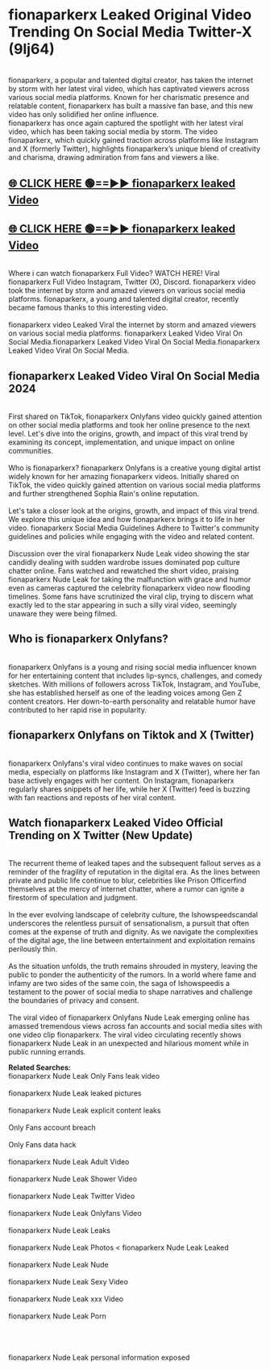 # fionaparkerx Leaked Original Video Trending On Social Media Twitter-X (9lj64)

<br>
fionaparkerx, a popular and talented digital creator, has taken the internet by storm with her latest viral video, which has captivated viewers across various social media platforms. Known for her charismatic presence and relatable content, fionaparkerx has built a massive fan base, and this new video has only solidified her online influence.
<br>
fionaparkerx has once again captured the spotlight with her latest viral video, which has been taking social media by storm. The video fionaparkerx, which quickly gained traction across platforms like Instagram and X (formerly Twitter), highlights fionaparkerx’s unique blend of creativity and charisma, drawing admiration from fans and viewers a like.
<br>

## [🌐 CLICK HERE 🟢==►►  fionaparkerx leaked Video ](https://onlyclips.site?title=fionaparkerx&ref=git)

## [🌐 CLICK HERE 🟢==►►  fionaparkerx leaked Video ](https://onlyclips.site?title=fionaparkerx&ref=git)



<br>
Where i can watch fionaparkerx Full Video? WATCH HERE! Viral fionaparkerx Full Video Instagram, Twitter (X), Discord. fionaparkerx video took the internet by storm and amazed viewers on various social media platforms. fionaparkerx, a young and talented digital creator, recently became famous thanks to this interesting video.
<br><br>
fionaparkerx video Leaked Viral the internet by storm and amazed viewers on various social media platforms. fionaparkerx Leaked Video Viral On Social Media.fionaparkerx Leaked Video Viral On Social Media.fionaparkerx Leaked Video Viral On Social Media.
<br>

<h2>fionaparkerx Leaked Video Viral On Social Media 2024</h2>
<br>
First shared on TikTok, fionaparkerx Onlyfans video quickly gained attention on other social media platforms and took her online presence to the next level. Let's dive into the origins, growth, and impact of this viral trend by examining its concept, implementation, and unique impact on online communities.
<br><br>
Who is fionaparkerx? fionaparkerx Onlyfans is a creative young digital artist widely known for her amazing fionaparkerx videos. Initially shared on TikTok, the video quickly gained attention on various social media platforms and further strengthened Sophia Rain's online reputation.
<br><br>
Let's take a closer look at the origins, growth, and impact of this viral trend. We explore this unique idea and how fionaparkerx brings it to life in her video. fionaparkerx Social Media Guidelines Adhere to Twitter's community guidelines and policies while engaging with the video and related content.
<br><br>
Discussion over the viral fionaparkerx Nude Leak video showing the star candidly dealing with sudden wardrobe issues dominated pop culture chatter online. Fans watched and rewatched the short video, praising fionaparkerx Nude Leak for taking the malfunction with grace and humor even as cameras captured the celebrity fionaparkerx video now flooding timelines. Some fans have scrutinized the viral clip, trying to discern what exactly led to the star appearing in such a silly viral video, seemingly unaware they were being filmed.
<br>

<h2>Who is fionaparkerx Onlyfans?</h2>
<br>
fionaparkerx Onlyfans is a young and rising social media influencer known for her entertaining content that includes lip-syncs, challenges, and comedy sketches. With millions of followers across TikTok, Instagram, and YouTube, she has established herself as one of the leading voices among Gen Z content creators. Her down-to-earth personality and relatable humor have contributed to her rapid rise in popularity.
<br>
<h2>fionaparkerx Onlyfans on Tiktok and X (Twitter)</h2>
<br>
fionaparkerx Onlyfans's viral video continues to make waves on social media, especially on platforms like Instagram and X (Twitter), where her fan base actively engages with her content. On Instagram, fionaparkerx regularly shares snippets of her life, while her X (Twitter) feed is buzzing with fan reactions and reposts of her viral content.
<br>
<h2>Watch fionaparkerx Leaked Video Official Trending on X Twitter (New Update)</h2>
<br>
The recurrent theme of leaked tapes and the subsequent fallout serves as a reminder of the fragility of reputation in the digital era. As the lines between private and public life continue to blur, celebrities like Prison Officerfind themselves at the mercy of internet chatter, where a rumor can ignite a firestorm of speculation and judgment.
<br><br>
In the ever evolving landscape of celebrity culture, the Ishowspeedscandal underscores the relentless pursuit of sensationalism, a pursuit that often comes at the expense of truth and dignity. As we navigate the complexities of the digital age, the line between entertainment and exploitation remains perilously thin.
<br><br>
As the situation unfolds, the truth remains shrouded in mystery, leaving the public to ponder the authenticity of the rumors. In a world where fame and infamy are two sides of the same coin, the saga of Ishowspeedis a testament to the power of social media to shape narratives and challenge the boundaries of privacy and consent.
<br><br>
The viral video of fionaparkerx Onlyfans Nude Leak emerging online has amassed tremendous views across fan accounts and social media sites with one video clip fionaparkerx. The viral video circulating recently shows fionaparkerx Nude Leak in an unexpected and hilarious moment while in public running errands.
<br>

<strong>Related Searches:</strong>
<br>
fionaparkerx Nude Leak Only Fans leak video
<br><br>
fionaparkerx Nude Leak leaked pictures
<br><br>
fionaparkerx Nude Leak explicit content leaks
<br><br>
Only Fans account breach
<br><br>
Only Fans data hack
<br><br>
fionaparkerx Nude Leak Adult Video
<br><br>
fionaparkerx Nude Leak Shower Video
<br><br>
fionaparkerx Nude Leak Twitter Video
<br><br>
fionaparkerx Nude Leak Onlyfans Video
<br><br>
fionaparkerx Nude Leak Leaks
<br><br>
fionaparkerx Nude Leak Photos
<
fionaparkerx Nude Leak Leaked
<br><br>
fionaparkerx Nude Leak Nude
<br><br>
fionaparkerx Nude Leak Sexy Video
<br><br>
fionaparkerx Nude Leak xxx Video
<br><br>
fionaparkerx Nude Leak Porn
<br><br>

<br><br>
fionaparkerx Nude Leak personal information exposed